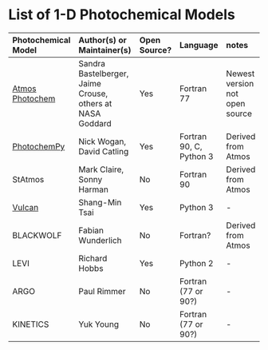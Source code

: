 
# List of 1-D Photochemical Models

| Photochemical Model                                                    | Author(s) or Maintainer(s)                                | Open Source? | Language                | notes                          |
|:-----------------------------------------------------------------------|:----------------------------------------------------------|:-------------|:------------------------|:-------------------------------|
| [Atmos Photochem](https://github.com/VirtualPlanetaryLaboratory/atmos) | Sandra Bastelberger, Jaime Crouse, others at NASA Goddard | Yes          | Fortran 77              | Newest version not open source |
| [PhotochemPy](https://github.com/Nicholaswogan/PhotochemPy)            | Nick Wogan, David Catling                                 | Yes          | Fortran 90, C, Python 3 | Derived from Atmos             |
| StAtmos                                                                | Mark Claire, Sonny Harman                                 | No           | Fortran 90              | Derived from Atmos             |
| [Vulcan](https://github.com/exoclime/VULCAN)                           | Shang-Min Tsai                                            | Yes          | Python 3                | -                              |
| BLACKWOLF                                                              | Fabian Wunderlich                                         | No           | Fortran?                | Derived from Atmos             |
| LEVI                                                                   | Richard Hobbs                                             | Yes          | Python 2                | -                              |
| ARGO                                                                   | Paul Rimmer                                               | No           | Fortran (77 or 90?)     | -                              |
| KINETICS                                                               | Yuk Young                                                 | No           | Fortran (77 or 90?)     | -                              |
